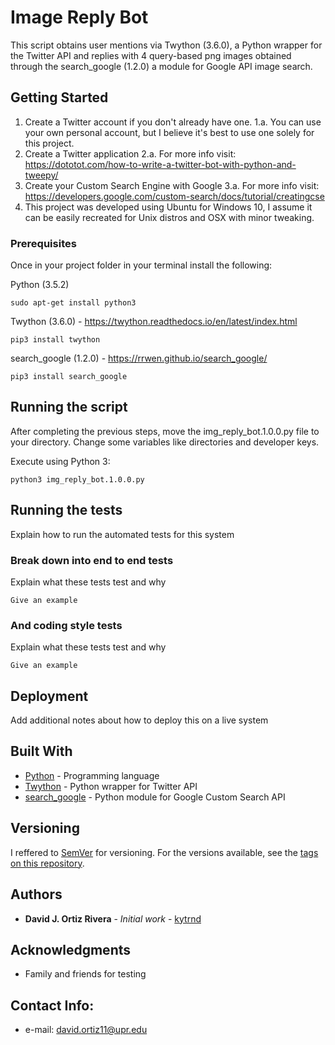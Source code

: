 # Image Reply Bot

This script obtains user mentions via Twython (3.6.0), a Python wrapper for the Twitter API and replies with 4 query-based png images obtained through the search_google (1.2.0) a module for Google API image search.

## Getting Started

1. Create a Twitter account if you don't already have one.
  1.a. You can use your own personal account, but I believe it's best to use one solely for this project.
2. Create a Twitter application
  2.a. For more info visit: https://dototot.com/how-to-write-a-twitter-bot-with-python-and-tweepy/
3. Create your Custom Search Engine with Google
  3.a. For more info visit: https://developers.google.com/custom-search/docs/tutorial/creatingcse
4. This project was developed using Ubuntu for Windows 10, I assume it can be easily recreated for Unix distros and OSX with minor tweaking.

### Prerequisites

Once in your project folder in your terminal install the following:

Python (3.5.2)

```
sudo apt-get install python3
```

Twython (3.6.0) - https://twython.readthedocs.io/en/latest/index.html

```
pip3 install twython
```

search_google (1.2.0) - https://rrwen.github.io/search_google/

```
pip3 install search_google
```

## Running the script

After completing the previous steps, move the img_reply_bot.1.0.0.py file to your directory.
Change some variables like directories and developer keys.

Execute using Python 3:

```
python3 img_reply_bot.1.0.0.py
```

## Running the tests

Explain how to run the automated tests for this system

### Break down into end to end tests

Explain what these tests test and why

```
Give an example
```

### And coding style tests

Explain what these tests test and why

```
Give an example
```

## Deployment

Add additional notes about how to deploy this on a live system

## Built With

* [Python](https://docs.python.org/3/) - Programming language
* [Twython](https://twython.readthedocs.io/en/latest/index.html) - Python wrapper for Twitter API
* [search_google](https://rrwen.github.io/search_google/) - Python module for Google Custom Search API

## Versioning

I reffered to [SemVer](http://semver.org/) for versioning. For the versions available, see the [tags on this repository](https://github.com/your/project/tags).

## Authors

* **David J. Ortiz Rivera** - *Initial work* - [kytrnd](https://github.com/kytrnd)

## Acknowledgments

* Family and friends for testing

## Contact Info:

* e-mail: david.ortiz11@upr.edu
